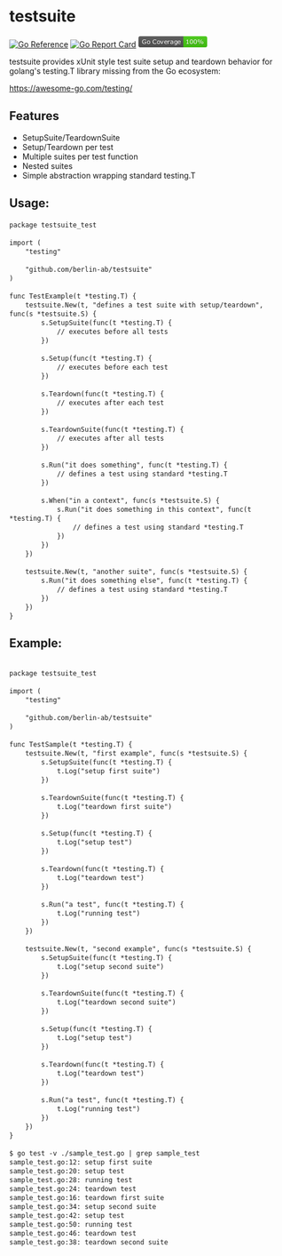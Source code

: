 # testsuite

[![Go Reference](https://pkg.go.dev/badge/github.com/berlin-ab/testsuite.svg)](https://pkg.go.dev/github.com/berlin-ab/testsuite)
[![Go Report Card](https://goreportcard.com/badge/github.com/berlin-ab/testsuite)](https://goreportcard.com/report/github.com/berlin-ab/testsuite)
![Coverage](coverage_badge.png)

testsuite provides xUnit style test suite setup and teardown behavior
for golang's testing.T library missing from the Go ecosystem:

https://awesome-go.com/testing/

## Features

- SetupSuite/TeardownSuite
- Setup/Teardown per test
- Multiple suites per test function
- Nested suites
- Simple abstraction wrapping standard testing.T

## Usage: 

```golang
package testsuite_test

import (
    "testing"

    "github.com/berlin-ab/testsuite"
)

func TestExample(t *testing.T) {
    testsuite.New(t, "defines a test suite with setup/teardown", func(s *testsuite.S) {
        s.SetupSuite(func(t *testing.T) {
            // executes before all tests
        })

        s.Setup(func(t *testing.T) {
            // executes before each test
        })

        s.Teardown(func(t *testing.T) {
            // executes after each test
        })

        s.TeardownSuite(func(t *testing.T) {
            // executes after all tests
        })

        s.Run("it does something", func(t *testing.T) {
            // defines a test using standard *testing.T
        })

        s.When("in a context", func(s *testsuite.S) {
            s.Run("it does something in this context", func(t *testing.T) {
                // defines a test using standard *testing.T
            })
        })
    })

    testsuite.New(t, "another suite", func(s *testsuite.S) {
        s.Run("it does something else", func(t *testing.T) {
            // defines a test using standard *testing.T
        })
    })
}
```


## Example:

```golang

package testsuite_test

import (
    "testing"

    "github.com/berlin-ab/testsuite"
)

func TestSample(t *testing.T) {
    testsuite.New(t, "first example", func(s *testsuite.S) {
        s.SetupSuite(func(t *testing.T) {
            t.Log("setup first suite")
        })

        s.TeardownSuite(func(t *testing.T) {
            t.Log("teardown first suite")
        })

        s.Setup(func(t *testing.T) {
            t.Log("setup test")
        })

        s.Teardown(func(t *testing.T) {
            t.Log("teardown test")
        })

        s.Run("a test", func(t *testing.T) {
            t.Log("running test")
        })
    })

    testsuite.New(t, "second example", func(s *testsuite.S) {
        s.SetupSuite(func(t *testing.T) {
            t.Log("setup second suite")
        })

        s.TeardownSuite(func(t *testing.T) {
            t.Log("teardown second suite")
        })

        s.Setup(func(t *testing.T) {
            t.Log("setup test")
        })

        s.Teardown(func(t *testing.T) {
            t.Log("teardown test")
        })

        s.Run("a test", func(t *testing.T) {
            t.Log("running test")
        })
    })
}

$ go test -v ./sample_test.go | grep sample_test
sample_test.go:12: setup first suite
sample_test.go:20: setup test
sample_test.go:28: running test
sample_test.go:24: teardown test
sample_test.go:16: teardown first suite
sample_test.go:34: setup second suite
sample_test.go:42: setup test
sample_test.go:50: running test
sample_test.go:46: teardown test
sample_test.go:38: teardown second suite
```
